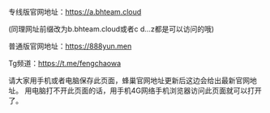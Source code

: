 专线版官网地址：https://a.bhteam.cloud

(同理网址前缀改为b.bhteam.cloud或者c d…z都是可以访问的哦)

普通版官网地址：https://888yun.men

Tg频道：https://t.me/fengchaowa

请大家用手机或者电脑保存此页面，蜂巢官网地址更新后这边会给出最新官网地址。
用电脑打不开此页面的话，用手机4G网络手机浏览器访问此页面就可以打开了。
